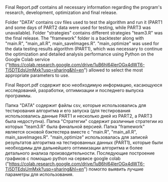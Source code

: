 Final Report.pdf contains all necessary information regarding the program's research, development, optimization and final release. 

Folder "DATA" contains csv files used to test the algorithm and run it (PART1 and some days of PART2 data were used for testing, while PART3 was unavailable). Folder "strategies" contains different strategies "team3.R" was the final release. The "framework" folder is a backtester along with "main.R", "main_all.R", main_saveImages.R". 
"main_optimize" was used for the data testing results algorithm (PART1), which was necessary to continue the optimization and detailed analysis performance using Python on the Google Colab service ("https://colab.research.google.com/drive/1uB6hl64lerOGx4dWT6-Ti5DTEdsUmMxk?usp=sharing&hl=en") allowed to select the most appropriate parameters to use.

Final Report.pdf содержит всю необходимую информацию, касающуюся исследований, разработки, оптимизации и последнего выпуска программы. 

Папка "DATA" содержит файлы csv, которые использовались для тестирования алгоритма и его запуска (для тестирования использовались данные PART1 и несколько дней из PART2, а PART3 была недоступна). Папка "Стратегии" содержит различные стратегии из которых "team3.R" была финальной версией. Папка "framework" является основой бэктестера вместе с "main.R", "main_all.R", main_saveImages.R". 
"main_optimize" использовалась для записей результатов алгоритма на тестированных данных (PART1), которые были необходимы для дальнейшего оптимизации алгоритма и более детального анализа производительности. Последующие построение графиков с помощью python на сервисе google colab ("https://colab.research.google.com/drive/1uB6hl64lerOGx4dWT6-Ti5DTEdsUmMxk?usp=sharing&hl=en") помогло выявить лучшие параметры для использования.
